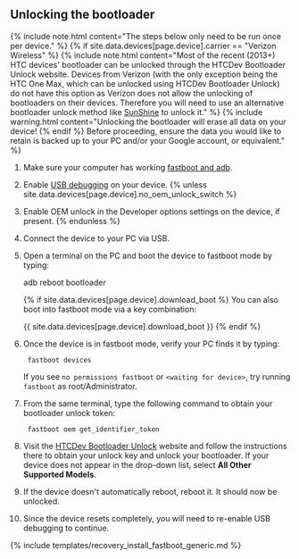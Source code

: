## Unlocking the bootloader

{% include note.html content="The steps below only need to be run once per device." %}
{% if site.data.devices[page.device].carrier == "Verizon Wireless" %}
{% include note.html content="Most of the recent (2013+) HTC devices' bootloader can be unlocked through the HTCDev Bootloader Unlock website. Devices from Verizon (with the only exception being the HTC One Max, which can be unlocked using HTCDev Bootloader Unlock) do not have this option as Verizon does not allow the unlocking of bootloaders on their devices. Therefore you will need to use an alternative bootloader unlock method like [SunShine](http://theroot.ninja/) to unlock it." %}
{% include warning.html content="Unlocking the bootloader will erase all data on your device!
{% endif %}
Before proceeding, ensure the data you would like to retain is backed up to your PC and/or your Google account, or equivalent." %}

1. Make sure your computer has working [fastboot and adb](adb_fastboot_guide.html).
2. Enable [USB debugging](adb_fastboot_guide.html#setting-up-adb) on your device.
{% unless site.data.devices[page.device].no_oem_unlock_switch %}
3. Enable OEM unlock in the Developer options settings on the device, if present.
{% endunless %}
4. Connect the device to your PC via USB.
5. Open a terminal on the PC and boot the device to fastboot mode by typing:

    adb reboot bootloader

    {% if site.data.devices[page.device].download_boot %}
    You can also boot into fastboot mode via a key combination:

    {{ site.data.devices[page.device].download_boot }}
    {% endif %}
6. Once the device is in fastboot mode, verify your PC finds it by typing:

        fastboot devices

   If you see `no permissions fastboot` or `<waiting for device>`, try running `fastboot` as root/Administrator.
7. From the same terminal, type the following command to obtain your bootloader unlock token:

        fastboot oem get_identifier_token

8. Visit the [HTCDev Bootloader Unlock](http://www.htcdev.com/bootloader/) website and follow the instructions there to obtain your unlock key and unlock your bootloader. If your device does not appear in the drop-down list, select **All Other Supported Models**.
9. If the device doesn't automatically reboot, reboot it. It should now be unlocked.
10. Since the device resets completely, you will need to re-enable USB debugging to continue.

{% include templates/recovery_install_fastboot_generic.md %}